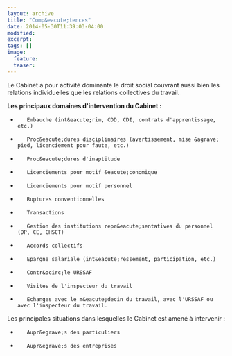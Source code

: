 ```yaml
---
layout: archive
title: "Comp&eacute;tences"
date: 2014-05-30T11:39:03-04:00
modified:
excerpt:
tags: []
image:
  feature:
  teaser:
---
```


Le Cabinet a pour activit&eacute; dominante le droit social couvrant aussi bien les relations individuelles que les relations collectives du travail.

**Les principaux domaines d'intervention du Cabinet :**

-        Embauche (int&eacute;rim, CDD, CDI, contrats d'apprentissage, etc.)
-        Proc&eacute;dures disciplinaires (avertissement, mise &agrave; pied, licenciement pour faute, etc.)
-        Proc&eacute;dures d'inaptitude
-        Licenciements pour motif &eacute;conomique
-        Licenciements pour motif personnel
-        Ruptures conventionnelles
-        Transactions
-        Gestion des institutions repr&eacute;sentatives du personnel (DP, CE, CHSCT)
-        Accords collectifs
-        Epargne salariale (int&eacute;ressement, participation, etc.)
-        Contr&ocirc;le URSSAF
-        Visites de l'inspecteur du travail
-        Echanges avec le m&eacute;decin du travail, avec l'URSSAF ou avec l'inspecteur du travail.

Les principales situations dans lesquelles le Cabinet est amen&eacute; &agrave; intervenir :

-        Aupr&egrave;s des particuliers
-        Aupr&egrave;s des entreprises
